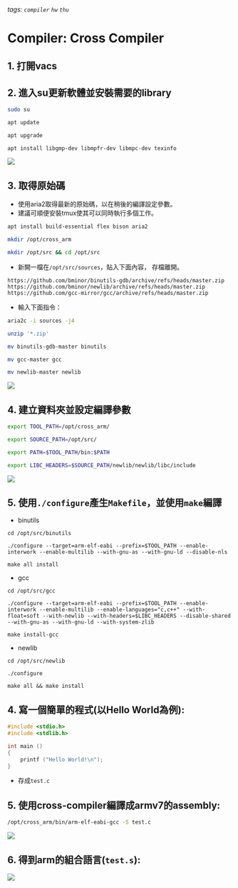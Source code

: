 ###### tags: `compiler` `hw` `thu`

# Compiler: Cross Compiler

## 1. 打開vacs


## 2. 進入su更新軟體並安裝需要的library
```bash
sudo su

apt update

apt upgrade

apt install libgmp-dev libmpfr-dev libmpc-dev texinfo
```
![](https://hackmd.io/_uploads/SyTNvHv42.png)


## 3. 取得原始碼
- 使用aria2取得最新的原始碼，以在稍後的編譯設定參數。
- 建議可順便安裝tmux使其可以同時執行多個工作。
```bash
apt install build-essential flex bison aria2

mkdir /opt/cross_arm

mkdir /opt/src && cd /opt/src
```
- 新開一檔在`/opt/src/sources`，貼入下面內容， 存檔離開。
```
https://github.com/bminor/binutils-gdb/archive/refs/heads/master.zip
https://github.com/bminor/newlib/archive/refs/heads/master.zip
https://github.com/gcc-mirror/gcc/archive/refs/heads/master.zip
```
- 輸入下面指令：
```bash
aria2c -i sources -j4

unzip '*.zip'

mv binutils-gdb-master binutils

mv gcc-master gcc

mv newlib-master newlib
```

![](https://hackmd.io/_uploads/S1MuuHvNn.png)


## 4. 建立資料夾並設定編譯參數
```bash
export TOOL_PATH=/opt/cross_arm/

export SOURCE_PATH=/opt/src/

export PATH=$TOOL_PATH/bin:$PATH

export LIBC_HEADERS=$SOURCE_PATH/newlib/newlib/libc/include
```
![](https://hackmd.io/_uploads/S1Bx9BPVn.png)


## 5. 使用`./configure`產生`Makefile`，並使用`make`編譯
- binutils
```bash!
cd /opt/src/binutils

./configure --target=arm-elf-eabi --prefix=$TOOL_PATH --enable-interwork --enable-multilib --with-gnu-as --with-gnu-ld --disable-nls

make all install
```

- gcc
```bash!
cd /opt/src/gcc

./configure --target=arm-elf-eabi --prefix=$TOOL_PATH --enable-interwork --enable-multilib --enable-languages="c,c++" --with-float=soft --with-newlib --with-headers=$LIBC_HEADERS --disable-shared --with-gnu-as --with-gnu-ld --with-system-zlib

make install-gcc
```

- newlib
```bash!
cd /opt/src/newlib

./configure

make all && make install
```
    

## 4. 寫一個簡單的程式(以Hello World為例):
```c
#include <stdio.h>
#include <stdlib.h>

int main ()
{
    printf ("Hello World!\n");
}
```
- 存成`test.c`

## 5. 使用cross-compiler編譯成armv7的assembly:
```bash
/opt/cross_arm/bin/arm-elf-eabi-gcc -S test.c
```
![](https://hackmd.io/_uploads/SkGLJhO42.png)


## 6. 得到arm的組合語言(`test.s`):
![](https://hackmd.io/_uploads/Bk9VMqPN3.png)
